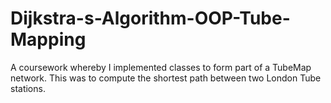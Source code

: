 # Dijkstra-s-Algorithm-OOP-Tube-Mapping
A coursework whereby I implemented classes to form part of a TubeMap network. This was to compute the shortest path between two London Tube stations.
